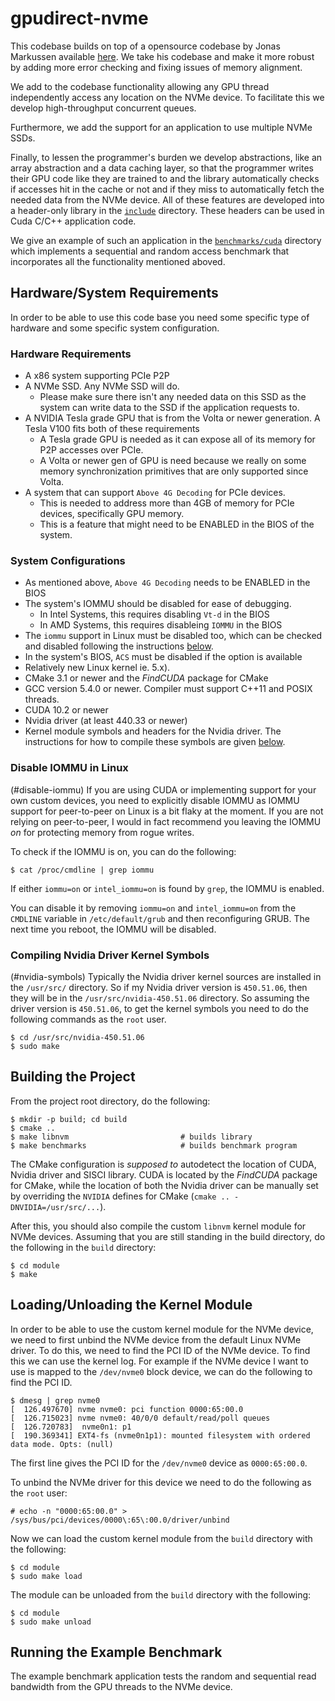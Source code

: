 gpudirect-nvme
===============================================================================
This codebase builds on top of a opensource codebase by Jonas Markussen
available [here](https://github.com/enfiskutensykkel/ssd-gpu-dma).
We take his codebase and make it more robust by adding more error checking
and fixing issues of memory alignment.

We add to the codebase functionality allowing any GPU thread independently
access any location on the NVMe device. To facilitate this we develop high-throughput
concurrent queues.

Furthermore, we add the support for an application to use multiple NVMe SSDs.

Finally, to lessen the programmer's burden we develop abstractions, like an array abstraction
and a data caching layer,
so that the programmer writes their GPU code like they are trained to and the library automatically checks
if accesses hit in the cache or not and if they miss to automatically fetch the needed data from the NVMe device.
All of these features are developed into a header-only library in the [`include`](./include/) directory.
These headers can be used in Cuda C/C++ application code.

We give an example of such an application in the [`benchmarks/cuda`](./benchmarks/cuda) directory which implements
a sequential and random access benchmark that incorporates all the functionality mentioned aboved.



Hardware/System Requirements
-------------------------------------------------------------------------------
In order to be able to use this code base you need some specific type of hardware
and some specific system configuration.

### Hardware Requirements ###
* A x86 system supporting PCIe P2P
* A NVMe SSD. Any NVMe SSD will do.
  * Please make sure there isn't any needed data on this SSD  as the system can write data to the SSD if the application requests to.
* A NVIDIA Tesla grade GPU that is from the Volta or newer generation. A Tesla V100 fits both of these requirements
  * A Tesla grade GPU is needed as it can expose all of its memory for P2P accesses over PCIe.
  * A Volta or newer gen of GPU is need because we really on some memory synchronization primitives that are only supported since Volta.
* A system that can support `Above 4G Decoding` for PCIe devices.
  * This is needed to address more than 4GB of memory for PCIe devices, specifically GPU memory.
  * This is a feature that might need to be ENABLED in the BIOS of the system.

### System Configurations ###
* As mentioned above, `Above 4G Decoding` needs to be ENABLED in the BIOS
* The system's IOMMU should be disabled for ease of debugging.
  * In Intel Systems, this requires disabling `Vt-d` in the BIOS
  * In AMD Systems, this requires disableing `IOMMU` in the BIOS
* The `iommu` support in Linux must be disabled too, which can be checked and disabled following the instructions [below](#disable-iommu).
* In the system's BIOS, `ACS` must be disabled if the option is available
* Relatively new Linux kernel ie. 5.x).
* CMake 3.1 or newer and the _FindCUDA_ package for CMake
* GCC version 5.4.0 or newer. Compiler must support C++11 and POSIX threads.
* CUDA 10.2 or newer
* Nvidia driver (at least 440.33 or newer)
* Kernel module symbols and headers for the Nvidia driver. The instructions for how to compile these symbols are given [below](#nvidia-symbols).

### Disable IOMMU in Linux ###
(#disable-iommu)
If you are using CUDA or implementing support for your own custom devices, 
you need to explicitly disable IOMMU as IOMMU support for peer-to-peer on 
Linux is a bit flaky at the moment. If you are not relying on peer-to-peer,
I would in fact recommend you leaving the IOMMU _on_ for protecting memory 
from rogue writes.

To check if the IOMMU is on, you can do the following:

```
$ cat /proc/cmdline | grep iommu
```

If either `iommu=on` or `intel_iommu=on` is found by `grep`, the IOMMU
is enabled.

You can disable it by removing `iommu=on` and `intel_iommu=on` from the 
`CMDLINE` variable in `/etc/default/grub` and then reconfiguring GRUB.
The next time you reboot, the IOMMU will be disabled.

### Compiling Nvidia Driver Kernel Symbols ###
(#nvidia-symbols)
Typically the Nvidia driver kernel sources are installed in the `/usr/src/` directory.
So if my Nvidia driver version is `450.51.06`, then they will be in the `/usr/src/nvidia-450.51.06` directory.
So assuming the driver version is `450.51.06`, to get the kernel symbols you need to do the following commands as the `root` user.

```
$ cd /usr/src/nvidia-450.51.06
$ sudo make
```

Building the Project
-------------------------------------------------------------------------------
From the project root directory, do the following:

```
$ mkdir -p build; cd build
$ cmake ..
$ make libnvm                         # builds library
$ make benchmarks                     # builds benchmark program
```

The CMake configuration is _supposed to_ autodetect the location of CUDA, 
Nvidia driver and SISCI library. CUDA is located by the _FindCUDA_ package for
CMake, while the location of both the Nvidia driver can be manually
set by overriding the `NVIDIA` defines for CMake 
(`cmake .. -DNVIDIA=/usr/src/...`).

After this, you should also compile the custom `libnvm` kernel module for NVMe devices.
Assuming that you are still standing in the build
directory, do the following in the `build` directory:

```
$ cd module
$ make
```

Loading/Unloading the Kernel Module
-------------------------------------------------------------------------------
In order to be able to use the custom kernel module for the NVMe device, we need to first unbind
the NVMe device from the default Linux NVMe driver.
To do this, we need to find the PCI ID of the NVMe device.
To find this we can use the kernel log. For example if the NVMe device I want to use is mapped to the `/dev/nvme0` block device, we can do the following to find the PCI ID.

```
$ dmesg | grep nvme0
[  126.497670] nvme nvme0: pci function 0000:65:00.0
[  126.715023] nvme nvme0: 40/0/0 default/read/poll queues
[  126.720783]  nvme0n1: p1
[  190.369341] EXT4-fs (nvme0n1p1): mounted filesystem with ordered data mode. Opts: (null)

```
The first line gives the PCI ID for the `/dev/nvme0` device as `0000:65:00.0`.

To unbind the NVMe driver for this device we need to do the following as the `root` user:

```
# echo -n "0000:65:00.0" > /sys/bus/pci/devices/0000\:65\:00.0/driver/unbind
```

Now we can load the custom kernel module from the `build` directory with the following:

```
$ cd module
$ sudo make load
```

The module can be unloaded from the `build` directory with the following:

```
$ cd module
$ sudo make unload
```

Running the Example Benchmark
-------------------------------------------------------------------------------
The example benchmark application tests the random and sequential read bandwidth from the GPU threads to the NVMe device.
